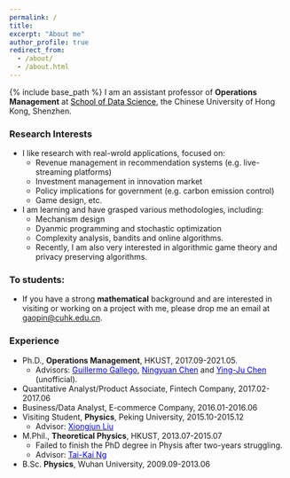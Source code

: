 ```yaml
---
permalink: /
title: 
excerpt: "About me"
author_profile: true
redirect_from: 
  - /about/
  - /about.html
---
```


{% include base_path %}
I am an assistant professor of **Operations Management** at  <a href="https://sds.cuhk.edu.cn/" target="_blank"><span style="color:black">School of Data Science</span></a>, the Chinese University of Hong Kong, Shenzhen.

### Research Interests
* I like research with real-wrold applications, focused on:
  * Revenue management in recommendation systems (e.g. live-streaming platforms)
  * Investment management in innovation market
  * Policy implications for government (e.g. carbon emission control)
  * Game design, etc. 
* I am learning and have grasped various methodologies, including:
  *  Mechanism design
  *  Dyanmic programming and stochastic optimization
  *  Complexity analysis, bandits and online algorithms. 
  *  Recently, I am also very interested in algorithmic game theory and privacy preserving algorithms. 

 
### To students: 
* If you have a strong **mathematical** background and are interested in visiting or working on a project with me, please drop me an email at [gaopin@cuhk.edu.cn](mailto:gaopin@cuhk.edu.cn).


### Experience
* Ph.D., **Operations Management**, HKUST, 2017.09-2021.05. 
  - Advisors: <a href="https://ieda.ust.hk/dfaculty/ggallego/" target="_blank"><span style="color:blue">Guillermo Gallego</span></a>, <a href="http://individual.utoronto.ca/ningyuanchen/" target="_blank"><span style="color:blue">Ningyuan Chen</span></a> and <a href="https://imchen.people.ust.hk/" target="_blank"><span style="color:blue">Ying-Ju Chen</span></a> (unofficial).
* Quantitative Analyst/Product Associate, Fintech Company, 2017.02-2017.06
* Business/Data Analyst, E-commerce Company, 2016.01-2016.06
* Visiting Student, **Physics**, Peking University, 2015.10-2015.12
  - Advisor: <a href="https://icqm.pku.edu.cn/yw/directory/faculty/237465.htm" target="_blank"><span style="color:blue">Xiongjun Liu</span></a>
* M.Phil., **Theoretical Physics**, HKUST, 2013.07-2015.07
  - Failed to finish the PhD degree in Physis after two-years struggling.
  - Advisor: <a href="http://physics.ust.hk/eng/people_detail.php?pplcat=1&id=7" target="_blank"><span style="color:blue">Tai-Kai Ng</span></a>
* B.Sc. **Physics**, Wuhan University, 2009.09-2013.06



